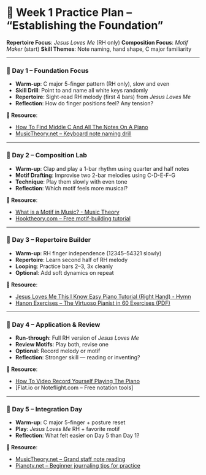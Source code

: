 # 📘 Week 1 Practice Plan – “Establishing the Foundation”

**Repertoire Focus**: *Jesus Loves Me* (RH only)
**Composition Focus**: *Motif Maker* (start)
**Skill Themes**: Note naming, hand shape, C major familiarity

---

### 🔢 Day 1 – Foundation Focus

* **Warm-up**: C major 5-finger pattern (RH only), slow and even
* **Skill Drill**: Point to and name all white keys randomly
* **Repertoire**: Sight-read RH melody (first 4 bars) from *Jesus Loves Me*
* **Reflection**: How do finger positions feel? Any tension?

**📘 Resource**:

* [How To Find Middle C And All The Notes On A Piano](https://www.youtube.com/watch?v=8Ay1qEOaqqM)
* [MusicTheory.net – Keyboard note naming drill](https://www.musictheory.net/exercises/note)

---

### 🔢 Day 2 – Composition Lab

* **Warm-up**: Clap and play a 1-bar rhythm using quarter and half notes
* **Motif Drafting**: Improvise two 2-bar melodies using C-D-E-F-G
* **Technique**: Play them slowly with even tone
* **Reflection**: Which motif feels more musical?

**📘 Resource**:

* [What is a Motif in Music? - Music Theory](https://www.youtube.com/watch?v=iys7Byk6xOw)
* [Hooktheory.com – Free motif-building tutorial](https://www.hooktheory.com/theorytab)

---

### 🔢 Day 3 – Repertoire Builder

* **Warm-up**: RH finger independence (12345–54321 slowly)
* **Repertoire**: Learn second half of RH melody
* **Looping**: Practice bars 2–3, 3x cleanly
* **Optional**: Add soft dynamics on repeat

**📘 Resource**:

* [Jesus Loves Me This I Know Easy Piano Tutorial (Right Hand) - Hymn](https://www.youtube.com/watch?v=TcqQ5wKPP0M)
* [Hanon Exercises – The Virtuoso Pianist in 60 Exercises (PDF)](https://archive.org/download/hanon_revisited/hanon_complete_text.pdf)

---

### 🔢 Day 4 – Application & Review

* **Run-through**: Full RH version of *Jesus Loves Me*
* **Review Motifs**: Play both, revise one
* **Optional**: Record melody or motif
* **Reflection**: Stronger skill — reading or inventing?

**📘 Resource**:

* [How To Video Record Yourself Playing The Piano](https://www.youtube.com/watch?v=_-ItNzbu9rg)
* \[Flat.io or Noteflight.com – Free notation tools]

---

### 🔢 Day 5 – Integration Day

* **Warm-up**: C major 5-finger + posture reset
* **Play**: *Jesus Loves Me* RH + favorite motif
* **Reflection**: What felt easier on Day 5 than Day 1?

**📘 Resource**:

* [MusicTheory.net – Grand staff note reading](https://www.musictheory.net/lessons/10)
* [Pianotv.net – Beginner journaling tips for practice](https://www.pianotv.net/2015/06/how-to-keep-a-practice-journal/)
